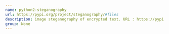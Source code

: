 ```yaml
---
name: python2-steganography
url: https://pypi.org/project/steganography/#files
description: image steganography of encrypted text. URL : https://pypi.org/project/steganography/#files Groups : None
group: None
---
```

